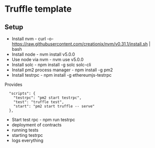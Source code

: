 # Truffle template

## Setup


* Install nvm - curl -o- https://raw.githubusercontent.com/creationix/nvm/v0.31.1/install.sh | bash
* Install node -  nvm install v5.0.0
* Use node via nvm - nvm use v5.0.0
* Install solc - npm install -g solc solc-cli
* Install pm2 process manager - npm install -g pm2
* Install testrpc - npm install -g ethereumjs-testrpc


Provides
```
  "scripts": {
    "testrpc": "pm2 start testrpc",
    "test": "truffle test",
    "start": "pm2 start truffle -- serve"
  },
```

* Start test rpc - npm run testrpc
* deployment of contracts
* running tests
* starting testrpc
* logs everything
